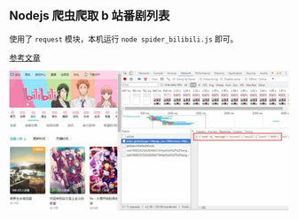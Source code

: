 ## Nodejs 爬虫爬取 b 站番剧列表

使用了 `request` 模块，本机运行 `node spider_bilibili.js` 即可。

[参考文章](https://blog.csdn.net/junhaogz215/article/details/79234248)

![控制台](get.jpg)